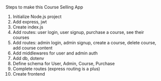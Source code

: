 Steps to make this Course Selling App

1. Initialize Node.js project
2. Add express, jwt
3. Create index.js
4. Add routes: user login, user signup, purchase a course, see their courses
5. Add routes: admin login, admin signup, create a course, delete course, add course content
6. Add middlewares for user and admin auth
7. Add db, dotenv
8. Define schema for User, Admin, Course, Purchase
9. Complete routes (express routing is a plus)
10. Create frontend
